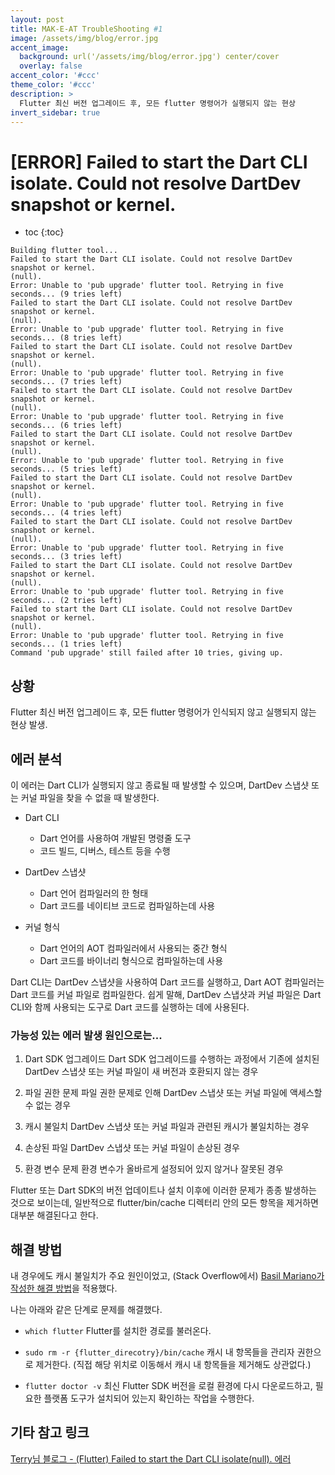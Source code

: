 ```yaml
---
layout: post
title: MAK-E-AT TroubleShooting #1
image: /assets/img/blog/error.jpg
accent_image: 
  background: url('/assets/img/blog/error.jpg') center/cover
  overlay: false
accent_color: '#ccc'
theme_color: '#ccc'
description: >
  Flutter 최신 버전 업그레이드 후, 모든 flutter 명령어가 실행되지 않는 현상 
invert_sidebar: true
---
```


# [ERROR] Failed to start the Dart CLI isolate. Could not resolve DartDev snapshot or kernel.

* toc
{:toc}


```
Building flutter tool...
Failed to start the Dart CLI isolate. Could not resolve DartDev snapshot or kernel.
(null).
Error: Unable to 'pub upgrade' flutter tool. Retrying in five seconds... (9 tries left)
Failed to start the Dart CLI isolate. Could not resolve DartDev snapshot or kernel.
(null).
Error: Unable to 'pub upgrade' flutter tool. Retrying in five seconds... (8 tries left)
Failed to start the Dart CLI isolate. Could not resolve DartDev snapshot or kernel.
(null).
Error: Unable to 'pub upgrade' flutter tool. Retrying in five seconds... (7 tries left)
Failed to start the Dart CLI isolate. Could not resolve DartDev snapshot or kernel.
(null).
Error: Unable to 'pub upgrade' flutter tool. Retrying in five seconds... (6 tries left)
Failed to start the Dart CLI isolate. Could not resolve DartDev snapshot or kernel.
(null).
Error: Unable to 'pub upgrade' flutter tool. Retrying in five seconds... (5 tries left)
Failed to start the Dart CLI isolate. Could not resolve DartDev snapshot or kernel.
(null).
Error: Unable to 'pub upgrade' flutter tool. Retrying in five seconds... (4 tries left)
Failed to start the Dart CLI isolate. Could not resolve DartDev snapshot or kernel.
(null).
Error: Unable to 'pub upgrade' flutter tool. Retrying in five seconds... (3 tries left)
Failed to start the Dart CLI isolate. Could not resolve DartDev snapshot or kernel.
(null).
Error: Unable to 'pub upgrade' flutter tool. Retrying in five seconds... (2 tries left)
Failed to start the Dart CLI isolate. Could not resolve DartDev snapshot or kernel.
(null).
Error: Unable to 'pub upgrade' flutter tool. Retrying in five seconds... (1 tries left)
Command 'pub upgrade' still failed after 10 tries, giving up.
```

## 상황

Flutter 최신 버전 업그레이드 후, 모든 flutter 명령어가 인식되지 않고 실행되지 않는 현상 발생.


## 에러 분석

이 에러는 Dart CLI가 실행되지 않고 종료될 때 발생할 수 있으며, DartDev 스냅샷 또는 커널 파일을 찾을 수 없을 때 발생한다.

- Dart CLI
    - Dart 언어를 사용하여 개발된 명령줄 도구
    - 코드 빌드, 디버스, 테스트 등을 수행

- DartDev 스냅샷
    - Dart 언어 컴파일러의 한 형태
    - Dart 코드를 네이티브 코드로 컴파일하는데 사용
    
- 커널 형식
    - Dart 언어의 AOT 컴파일러에서 사용되는 중간 형식
    - Dart 코드를 바이너리 형식으로 컴파일하는데 사용

Dart CLI는 DartDev 스냅샷을 사용하여 Dart 코드를 실행하고, Dart AOT 컴파일러는 Dart 코드를 커널 파일로 컴파일한다. 쉽게 말해, DartDev 스냅샷과 커널 파일은 Dart CLI와 함께 사용되는 도구로 Dart 코드를 실행하는 데에 사용된다.
### 가능성 있는 에러 발생 원인으로는...

1. Dart SDK 업그레이드
    Dart SDK 업그레이드를 수행하는 과정에서 기존에 설치된 DartDev 스냅샷 또는 커널 파일이 새 버전과 호환되지 않는 경우

2. 파일 권한 문제
    파일 권한 문제로 인해 DartDev 스냅샷 또는 커널 파일에 액세스할 수 없는 경우

3. 캐시 불일치
    DartDev 스냅샷 또는 커널 파일과 관련된 캐시가 불일치하는 경우

4. 손상된 파일
    DartDev 스냅샷 또는 커널 파일이 손상된 경우
    
5. 환경 변수 문제
    환경 변수가 올바르게 설정되어 있지 않거나 잘못된 경우


Flutter 또는 Dart SDK의 버전 업데이트나 설치 이후에 이러한 문제가 종종 발생하는 것으로 보이는데, 일반적으로 flutter/bin/cache 디렉터리 안의 모든 항목을 제거하면 대부분 해결된다고 한다.


## 해결 방법

내 경우에도 캐시 불일치가 주요 원인이었고, (Stack Overflow에서) [Basil Mariano가 작성한 해결 방법](https://stackoverflow.com/questions/69193256/failed-to-start-the-dart-cli-isolate-null-in-mac)을 적용했다.


나는 아래와 같은 단계로 문제를 해결했다.

- `which flutter`
    Flutter를 설치한 경로를 불러온다.
    
- `sudo rm -r {flutter_direcotry}/bin/cache`
    캐시 내 항목들을 관리자 권한으로 제거한다.
    (직접 해당 위치로 이동해서 캐시 내 항목들을 제거해도 상관없다.)

- `flutter doctor -v`
    최신 Flutter SDK 버전을 로컬 환경에 다시 다운로드하고, 필요한 플랫폼 도구가 설치되어 있는지 확인하는 작업을 수행한다.


## 기타 참고 링크
[Terry님 블로그 - (Flutter) Failed to start the Dart CLI isolate(null). 에러](https://terry1213.github.io/flutter/flutter-failed-to-start-the-dart-cli-isolate-null/)
